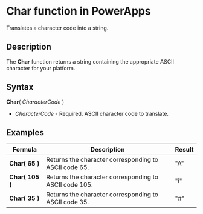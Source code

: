 <properties
	pageTitle="PowerApps: Char function"
	description="Reference information for the Char function in PowerApps, including syntax and examples"
	services=""
	suite="powerapps"
	documentationCenter="na"
	authors="gregli-msft"
	manager="dwrede"
	editor=""
	tags=""/>

<tags
   ms.service="powerapps"
   ms.devlang="na"
   ms.topic="article"
   ms.tgt_pltfrm="na"
   ms.workload="na"
   ms.date="11/07/2015"
   ms.author="gregli"/>

# Char function in PowerApps #

Translates a character code into a string.

## Description ##

The **Char** function returns a string containing the appropriate ASCII character for your platform.

## Syntax ##

**Char**( *CharacterCode* )

- *CharacterCode* - Required. ASCII character code to translate.

## Examples ##

| Formula | Description | Result |
|---------|-------------|--------|
| **Char( 65 )** | Returns the character corresponding to ASCII code 65. | "A" |
| **Char( 105 )** | Returns the character corresponding to ASCII code 105. | "i" |
| **Char( 35 )** | Returns the character corresponding to ASCII code 35. | "#" |



